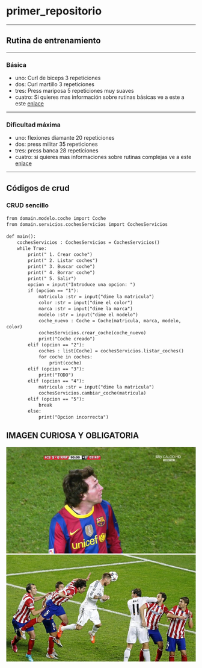 # primer_repositorio
---
## Rutina de entrenamiento
---
### Básica
- uno: Curl de biceps 3 repeticiones
- dos: Curl martillo 3 repeticiones
- tres: Press mariposa 5 repeticiones muy suaves
- cuatro: Si quieres mas información sobre rutinas básicas ve a este a este [enlace](https://www.buff-academy.com/challenge-page/58b99aa7-547f-46fc-903a-5ecf38010b83?programId=58b99aa7-547f-46fc-903a-5ecf38010b83)
---
### Dificultad máxima
- uno: flexiones diamante 20 repeticiones
- dos: press militar 35 repeticiones
- tres: press banca 28 repeticiones
- cuatro: si quieres mas informaciones sobre rutinas complejas ve a este [enlace](https://www.buff-academy.com/challenge-page/782459a3-78c7-452b-859c-4397f8f5548f?programId=782459a3-78c7-452b-859c-4397f8f5548f)
---
## Códigos de crud
### CRUD sencillo
~~~
from domain.modelo.coche import Coche
from domain.servicios.cochesServicios import CochesServicios

def main():
    cochesServicios : CochesServicios = CochesServicios()
    while True:
        print(" 1. Crear coche")
        print(" 2. Listar coches")
        print(" 3. Buscar coche")
        print(" 4. Borrar coche")
        print(" 5. Salir")
        opcion = input("Introduce una opcion: ")
        if (opcion == "1"):
            matricula :str = input("dime la matricula")
            color :str = input("dime el color")
            marca :str = input("dime la marca")
            modelo :str = input("dime el modelo")
            coche_nuevo : Coche = Coche(matricula, marca, modelo, color)
            cochesServicios.crear_coche(coche_nuevo)
            print("Coche creado")           
        elif (opcion == "2"):
            coches : list[Coche] = cochesServicios.listar_coches()
            for coche in coches:
                print(coche)
        elif (opcion == "3"):
            print("TODO")
        elif (opcion == "4"):
            matricula :str = input("dime la matricula")
            cochesServicios.cambiar_coche(matricula)
        elif (opcion == "5"):
            break
        else:
            print("Opcion incorrecta")
~~~
## IMAGEN CURIOSA Y OBLIGATORIA
![imagen](/imagenes/imagenn.jpg)
![imagen](/imagenes/sergio.jpg)
